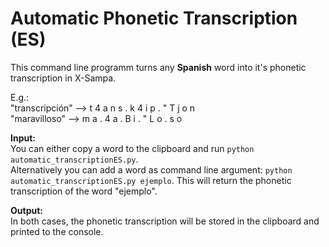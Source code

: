 <h1>Automatic Phonetic Transcription (ES)</h1>

This command line programm turns any **Spanish** word into it's phonetic
transcription in X-Sampa.<br>

E.g.:<br>
"transcripción" --> t 4 a n s . k 4 i p . " T j o n <br>
"maravilloso" --> m a . 4 a . B i . " L o . s o

<b>Input:</b><br>
You can either copy a word to the clipboard and run
`python automatic_transcriptionES.py`. <br>
Alternatively you can add a word as command line argument: `python automatic_transcriptionES.py ejemplo`. This will return the phonetic transcription of the word "ejemplo".

<b>Output:</b><br>
In both cases, the phonetic transcription will be stored in the clipboard and printed to the console.
